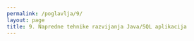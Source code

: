 ```yaml
---
permalink: /poglavlja/9/
layout: page
title: 9. Napredne tehnike razvijanja Java/SQL aplikacija
---
```

